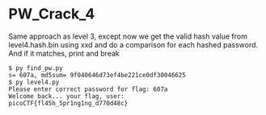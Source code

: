 # PW_Crack_4

Same approach as level 3, except now we get the valid hash value from level4.hash.bin using xxd and do a comparison for each hashed password.
And if it matches, print and break

```shell
$ py find_pw.py 
s= 607a, md5sum= 9f040646d73ef4be221ce0df30046625
$ py level4.py 
Please enter correct password for flag: 607a
Welcome back... your flag, user:
picoCTF{fl45h_5pr1ng1ng_d770d48c}
```
